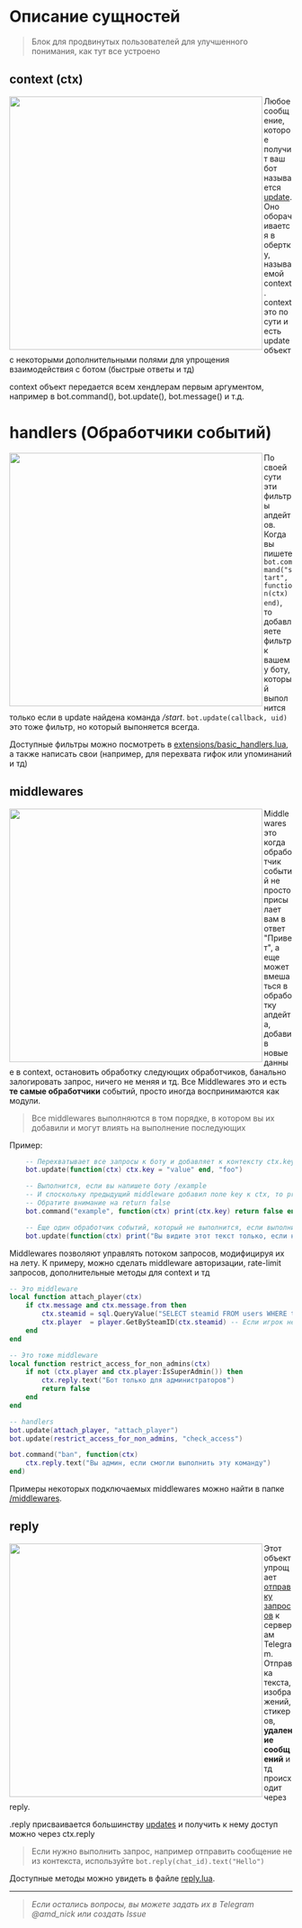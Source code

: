
# Описание сущностей

> Блок для продвинутых пользователей для улучшенного понимания, как тут все устроено


## context (ctx)
<img align="left" width="450" src="https://img.qweqwe.ovh/1631826032690.jpg">

Любое сообщение, которое получит ваш бот называется [update](https://core.telegram.org/bots/api#update). Оно оборачивается в обертку, называемой context. context это по сути и есть update объект с некоторыми дополнительными полями для упрощения взаимодействия с ботом (быстрые ответы и тд)

context объект передается всем хендлерам первым аргументом, например в bot.command(), bot.update(), bot.message() и т.д.

# handlers (Обработчики событий)
<img align="left" width="450" src="https://img.qweqwe.ovh/1631829101051.jpg">

По своей сути эти фильтры апдейтов. Когда вы пишете `bot.command("start", function(ctx) end)`, то добавляете фильтр к вашему боту, который выполнится только если в update найдена команда _/start_. `bot.update(callback, uid)` это тоже фильтр, но который выпоняется всегда.

Доступные фильтры можно посмотреть в [extensions/basic_handlers.lua](/lua/ggram/extensions/basic_handlers.lua), а также написать свои (например, для перехвата гифок или упоминаний и тд)

## middlewares
<img align="left" width="450" src="https://img.qweqwe.ovh/1631829516145.jpg">

Middlewares это когда обработчик событий не просто присылает вам в ответ "Привет", а еще может вмешаться в обработку апдейта, добавив новые данные в context, остановить обработку следующих обработчиков, банально залогировать запрос, ничего не меняя и тд. Все Middlewares это и есть **те самые обработчики** событий, просто иногда воспринимаются как модули.

> Все middlewares выполняются в том порядке, в котором вы их добавили и могут влиять на выполнение последующих

Пример:

```lua
	-- Перехватывает все запросы к боту и добавляет к контексту ctx.key
	bot.update(function(ctx) ctx.key = "value" end, "foo")

	-- Выполнится, если вы напишете боту /example
	-- И споскольку предыдущий middleware добавил поле key к ctx, то print(ctx.key) выведет "value"
	-- Обратите внимание на return false
	bot.command("example", function(ctx) print(ctx.key) return false end)

	-- Еще один обработчик событий, который не выполнится, если выполнится предыдущий, так как в нем мы сделали return false
	bot.update(function(ctx) print("Вы видите этот текст только, если не написали /example") end, "bar")
```

Middlewares позволяют управлять потоком запросов, модифицируя их на лету. К примеру, можно сделать middleware авторизации, rate-limit запросов, дополнительные методы для context и тд

```lua
-- Это middleware
local function attach_player(ctx)
	if ctx.message and ctx.message.from then
		ctx.steamid = sql.QueryValue("SELECT steamid FROM users WHERE telegram_id = " .. ctx.message.from.id) -- таблица выдумана
		ctx.player  = player.GetBySteamID(ctx.steamid) -- Если игрок не на сервере, то тут будет false
	end
end

-- Это тоже middleware
local function restrict_access_for_non_admins(ctx)
	if not (ctx.player and ctx.player:IsSuperAdmin()) then
		ctx.reply.text("Бот только для администраторов")
		return false
	end
end

-- handlers
bot.update(attach_player, "attach_player")
bot.update(restrict_access_for_non_admins, "check_access")

bot.command("ban", function(ctx)
	ctx.reply.text("Вы админ, если смогли выполнить эту команду")
end)
```

Примеры некоторых подключаемых middlewares можно найти в папке [/middlewares](/lua/ggram/middlewares).

## reply
<img align="left" width="450" src="https://img.qweqwe.ovh/1631829390410.jpg">

Этот объект упрощает [отправку запросов](https://core.telegram.org/bots/api#available-methods) к серверам Telegram. Отправка текста, изображений, стикеров, **удаление сообщений** и тд происходит через reply.

.reply присваивается большинству [updates](https://core.telegram.org/bots/api#update) и получить к нему доступ можно через ctx.reply

> Если нужно выполнить запрос, например отправить сообщение не из контекста, используйте `bot.reply(chat_id).text("Hello")`

Доступные методы можно увидеть в файле [reply.lua](/lua/ggram/reply.lua).


---
> _Если остались вопросы, вы можете задать их в Telegram @amd_nick или создать Issue_
